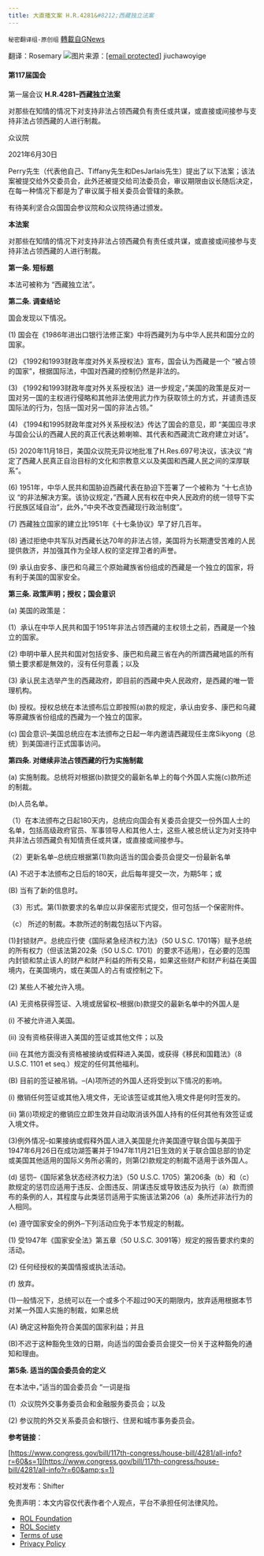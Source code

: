 ```yaml
---
title: 大直播文案 H.R.4281&#8212;西藏独立法案
---
```

`秘密翻译组-原创组` [轉載自GNews](https://gnews.org/zh-hans/1763346/)

翻译：Rosemary
![](https://assets.gnews.org/wp-content/uploads/2021/12/Pictu俄re1.png)图片来源：[\[email protected\]](/cdn-cgi/l/email-protection) jiuchawoyige
#### 第117届国会
第一届会议                          **H.R.4281–西藏独立法案**

对那些在知情的情况下对支持非法占领西藏负有责任或共谋，或直接或间接参与支持非法占领西藏的人进行制裁。

众议院

2021年6月30日

Perry先生（代表他自己、Tiffany先生和DesJarlais先生）提出了以下法案；该法案被提交给外交委员会，此外还被提交给司法委员会，审议期限由议长随后决定，在每一种情况下都是为了审议属于相关委员会管辖的条款。

有待美利坚合众国国会参议院和众议院待通过颁发。

**本法案**

对那些在知情的情况下对支持非法占领西藏负有责任或共谋，或直接或间接参与支持非法占领西藏的人进行制裁。

**第一条. 短标题**

本法可被称为 “西藏独立法”。

**第二条. 调查结论**

国会发现以下情况。

(1) 国会在《1986年进出口银行法修正案》中将西藏列为与中华人民共和国分立的国家。

(2) 《1992和1993财政年度对外关系授权法》宣布，国会认为西藏是一个 “被占领的国家”，根据国际法，中国对西藏的控制仍然是非法的。

(3) 《1992和1993财政年度对外关系授权法》进一步规定，”美国的政策是反对一国对另一国的主权进行侵略和其他非法使用武力作为获取领土的方式，并谴责违反国际法的行为，包括一国对另一国的非法占领。”

(4) 《1994和1995财政年度对外关系授权法》传达了国会的意见，即 “美国应寻求与国会公认的西藏人民的真正代表达赖喇嘛、其代表和西藏流亡政府建立对话”。

(5) 2020年11月18日，美国众议院无异议地批准了H.Res.697号决议，该决议 “肯定了西藏人民真正自治目标的文化和宗教意义以及美国和西藏人民之间的深厚联系”。

(6) 1951年，中华人民共和国胁迫西藏代表在胁迫下签署了一个被称为 “十七点协议 “的非法解决方案。该协议规定，”西藏人民有权在中央人民政府的统一领导下实行民族区域自治”，此外，”中央不改变西藏现行政治制度”。

(7) 西藏独立国家的建立比1951年《十七条协议》早了好几百年。

(8) 通过拒绝中共军队对西藏长达70年的非法占领，美国将为长期遭受苦难的人民提供救济，并加强其作为全球人权的坚定捍卫者的声誉。

(9) 承认由安多、康巴和乌藏三个原始藏族省份组成的西藏是一个独立的国家，将有利于美国的国家安全。

**第三条. 政策声明；授权；国会意识**

(a) 美国的政策是：

(1）承认在中华人民共和国于1951年非法占领西藏的主权领土之前，西藏是一个独立的国家。

(2) 申明中華人民共和国对包括安多、康巴和烏藏三省在內的所謂西藏地區的所有領土要求都是無效的，沒有任何意義；以及

(3) 承认民主选举产生的西藏政府，即目前的西藏中央人民政府，是西藏的唯一管理机构。

(b) 授权。授权总统在本法颁布后立即按照(a)款的规定，承认由安多、康巴和乌藏等原藏族省份组成的西藏为一个独立的国家。

(c) 国会意识–美国总统应在本法颁布之日起一年内邀请西藏现任主席Sikyong（总统）到美国进行正式国事访问。

**第四条. 对继续非法占领西藏的行为实施制裁**

(a) 实施制裁。总统将对根据(b)款提交的最新名单上的每个外国人实施(c)款所述的制裁。

(b)人员名单。

（1）在本法颁布之日起180天内，总统应向国会有关委员会提交一份外国人士的名单，包括高级政府官员、军事领导人和其他人士，这些人被总统认定为对支持中共非法占领西藏负有知情责任或共谋，或直接或间接参与。

（2）更新名单–总统应根据第(1)款向适当的国会委员会提交一份最新名单

(A) 不迟于本法颁布之日后的180天，此后每年提交一次，为期5年；或

(B) 当有了新的信息时。

（3）形式。第(1)款要求的名单应以非保密形式提交，但可包括一个保密附件。

（c） 所述的制裁。本款所述的制裁包括以下内容。

(1)封锁财产。总统应行使《国际紧急经济权力法》（50 U.S.C. 1701等）赋予总统的所有权力（但该法第202条（50 U.S.C. 1701）的要求不适用），在必要的范围内封锁和禁止该人的财产和财产利益的所有交易，如果这些财产和财产利益在美国境内，在美国境内，或在美国人的占有或控制之下。

(2) 某些人不被允许入境。

(A) 无资格获得签证、入境或居留权–根据(b)款提交的最新名单中的外国人是

(i) 不被允许进入美国。

(ii) 没有资格获得进入美国的签证或其他文件；以及

(iii) 在其他方面没有资格被接纳或假释进入美国，或获得《移民和国籍法》（8 U.S.C. 1101 et seq.）规定的任何其他福利。

(B) 目前的签证被吊销。–(A)项所述的外国人还将受到以下情况的影响。

(i) 撤销任何签证或其他入境文件，无论该签证或其他入境文件是何时签发的。

(ii) 第(i)项规定的撤销应立即生效并自动取消该外国人持有的任何其他有效签证或入境文件。

(3)例外情况–如果接纳或假释外国人进入美国是允许美国遵守联合国与美国于1947年6月26日在成功湖签署并于1947年11月21日生效的关于联合国总部的协定或美国其他适用的国际义务所必需的，则第(2)款规定的制裁不适用于该外国人。

(d) 惩罚–《国际紧急状态经济权力法》（50 U.S.C. 1705）第206条（b）和（c）款规定的惩罚应适用于违反、企图违反、阴谋违反或导致违反为执行（a）款而颁布的条例的人，其程度与此类惩罚适用于实施该法第206（a）条所述非法行为的人相同。

(e) 遵守国家安全的例外–下列活动应免于本节规定的制裁。

(1) 受1947年《国家安全法》第五章（50 U.S.C. 3091等）规定的报告要求约束的活动。

(2) 任何经授权的美国情报或执法活动。

(f) 放弃。

(1)一般情况下，总统可以在一个或多个不超过90天的期限内，放弃适用根据本节对某一外国人实施的制裁，如果总统

(A) 确定这种豁免符合美国的国家利益；并且

(B)不迟于这种豁免生效的日期，向适当的国会委员会提交一份关于这种豁免的通知和理由。

**第5条. 适当的国会委员会的定义**

在本法中，”适当的国会委员会 “一词是指

(1）众议院外交事务委员会和金融服务委员会；以及

(2) 参议院的外交关系委员会和银行、住房和城市事务委员会。

**参考链接**：

[https://www.congress.gov/bill/117th-congress/house-bill/4281/all-info?r=60&s=1](https://www.congress.gov/bill/117th-congress/house-bill/4281/all-info?r=60&amp;s=1)

校对发布：Shifter

 

免责声明：本文内容仅代表作者个人观点，平台不承担任何法律风险。

- [ROL Foundation](https://rolfoundation.org/)
- [ROL Society](https://rolsociety.org/)
- [Terms of use](https://gnews.org/terms-of-use-3/)
- [Privacy Policy](https://gnews.org/privacy-policy/)
